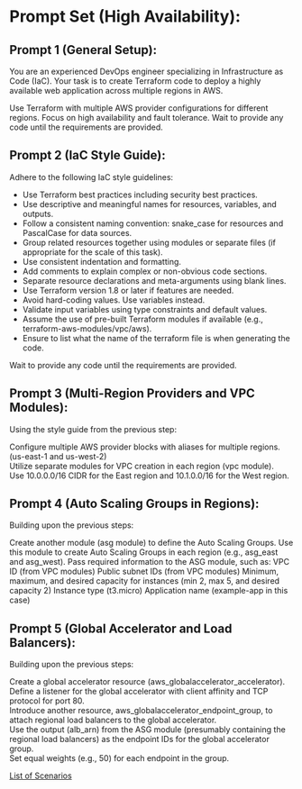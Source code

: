 # Prompt Set (High Availability):

## Prompt 1 (General Setup):

You are an experienced DevOps engineer specializing in Infrastructure as Code (IaC). 
Your task is to create Terraform code to deploy a highly available web application across multiple regions in AWS.

Use Terraform with multiple AWS provider configurations for different regions.
Focus on high availability and fault tolerance.
Wait to provide any code until the requirements are provided.

## Prompt 2 (IaC Style Guide):

Adhere to the following IaC style guidelines:

* Use Terraform best practices including security best practices.
* Use descriptive and meaningful names for resources, variables, and outputs.
* Follow a consistent naming convention: snake_case for resources and PascalCase for data sources.
* Group related resources together using modules or separate files (if appropriate for the scale of this task).
* Use consistent indentation and formatting.
* Add comments to explain complex or non-obvious code sections.
* Separate resource declarations and meta-arguments using blank lines.
* Use Terraform version 1.8 or later if features are needed.
* Avoid hard-coding values. Use variables instead.
* Validate input variables using type constraints and default values.
* Assume the use of pre-built Terraform modules if available (e.g., terraform-aws-modules/vpc/aws).
* Ensure to list what the name of the terraform file is when generating the code.

Wait to provide any code until the requirements are provided.

## Prompt 3 (Multi-Region Providers and VPC Modules):

Using the style guide from the previous step:

Configure multiple AWS provider blocks with aliases for multiple regions. (us-east-1 and us-west-2)  
Utilize separate modules for VPC creation in each region (vpc module).  
Use 10.0.0.0/16 CIDR for the East region and 10.1.0.0/16 for the West region.  

## Prompt 4 (Auto Scaling Groups in Regions):

Building upon the previous steps:

Create another module (asg module) to define the Auto Scaling Groups.
Use this module to create Auto Scaling Groups in each region (e.g., asg_east and asg_west).
Pass required information to the ASG module, such as:
VPC ID (from VPC modules)
Public subnet IDs (from VPC modules)
Minimum, maximum, and desired capacity for instances (min 2, max 5, and desired capacity 2)
Instance type (t3.micro)
Application name (example-app in this case)

## Prompt 5 (Global Accelerator and Load Balancers):

Building upon the previous steps:

Create a global accelerator resource (aws_globalaccelerator_accelerator).  
Define a listener for the global accelerator with client affinity and TCP protocol for port 80.  
Introduce another resource, aws_globalaccelerator_endpoint_group, to attach regional load balancers to the global accelerator.  
Use the output (alb_arn) from the ASG module (presumably containing the regional load balancers) as the endpoint IDs for the global accelerator group.  
Set equal weights (e.g., 50) for each endpoint in the group.  

[List of Scenarios](../scenarios.md)
